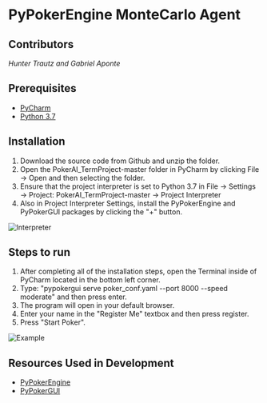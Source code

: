# PyPokerEngine MonteCarlo Agent 

<h2> Contributors </h2> 

*Hunter Trautz and Gabriel Aponte*

<h2> Prerequisites </h2> 

* [PyCharm](https://www.jetbrains.com/pycharm/)
* [Python 3.7](https://www.python.org/downloads/release/python-370/)

<h2> Installation </h2> 

1. Download the source code from Github and unzip the folder. 
2. Open the PokerAI_TermProject-master folder in PyCharm by clicking File -> Open and then selecting the folder. 
3. Ensure that the project interpreter is set to Python 3.7 in File -> Settings -> Project: PokerAI_TermProject-master -> Project Interpreter
4. Also in Project Interpreter Settings, install the PyPokerEngine and PyPokerGUI packages by clicking the "+" button. 

![Interpreter](https://i.imgur.com/at7r1nM.png)

<h2> Steps to run </h2>

1. After completing all of the installation steps, open the Terminal inside of PyCharm located in the bottom left corner.
2. Type: "pypokergui serve poker_conf.yaml --port 8000 --speed moderate" and then press enter.
3. The program will open in your default browser.
4. Enter your name in the "Register Me" textbox and then press register. 
5. Press "Start Poker". 

![Example](https://i.imgur.com/2US3QVK.png)

<h2> Resources Used in Development </h2> 

* [PyPokerEngine](https://github.com/ishikota/PyPokerEngine)
* [PyPokerGUI](https://github.com/ishikota/PyPokerGUI)
